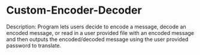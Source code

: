 # Custom-Encoder-Decoder
Description: Program lets users decide to encode a message, decode an encoded message, or read in
a user provided file with an encoded message and then outputs the encoded/decoded message using
the user provided password to translate.
